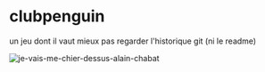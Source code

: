 # clubpenguin

un jeu dont il vaut mieux pas regarder l'historique git (ni le readme)

![je-vais-me-chier-dessus-alain-chabat](https://github.com/user-attachments/assets/fee49c05-e951-4e70-920b-afcf936e532d)
